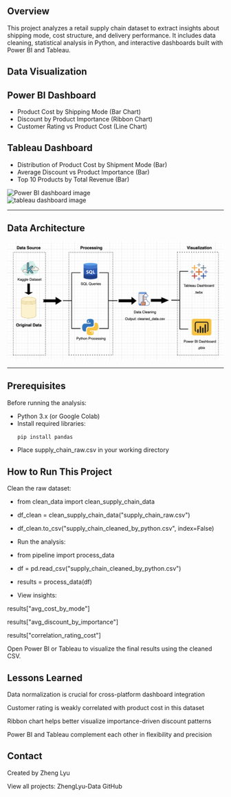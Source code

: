 ## Overview

This project analyzes a retail supply chain dataset to extract insights about shipping mode, cost structure, and delivery performance. It includes data cleaning, statistical analysis in Python, and interactive dashboards built with Power BI and Tableau.

## Data Visualization

## Power BI Dashboard

- Product Cost by Shipping Mode (Bar Chart)
- Discount by Product Importance (Ribbon Chart)
- Customer Rating vs Product Cost (Line Chart)

## Tableau Dashboard

- Distribution of Product Cost by Shipment Mode (Bar)
- Average Discount vs Product Importance (Bar)
- Top 10 Products by Total Revenue (Bar)

![Power BI dashboard image](supply_chain_dashboard.pbix.png)  
![tableau dashboard image](supply_chain_dashboard.twbx.png)

---

## Data Architecture

![Architecture Diagram](supply_chain_data_architecture.png)

---

## Prerequisites

Before running the analysis:

- Python 3.x (or Google Colab)
- Install required libraries:
  ```bash
  pip install pandas
- Place supply_chain_raw.csv in your working directory

## How to Run This Project
Clean the raw dataset:

- from clean_data import clean_supply_chain_data
- df_clean = clean_supply_chain_data("supply_chain_raw.csv")
- df_clean.to_csv("supply_chain_cleaned_by_python.csv", index=False)
- Run the analysis:

- from pipeline import process_data
- df = pd.read_csv("supply_chain_cleaned_by_python.csv")
- results = process_data(df)
- View insights:

results["avg_cost_by_mode"]

results["avg_discount_by_importance"]

results["correlation_rating_cost"]

Open Power BI or Tableau to visualize the final results using the cleaned CSV.

## Lessons Learned
Data normalization is crucial for cross-platform dashboard integration

Customer rating is weakly correlated with product cost in this dataset

Ribbon chart helps better visualize importance-driven discount patterns

Power BI and Tableau complement each other in flexibility and precision

## Contact
Created by Zheng Lyu

View all projects: ZhengLyu-Data GitHub
